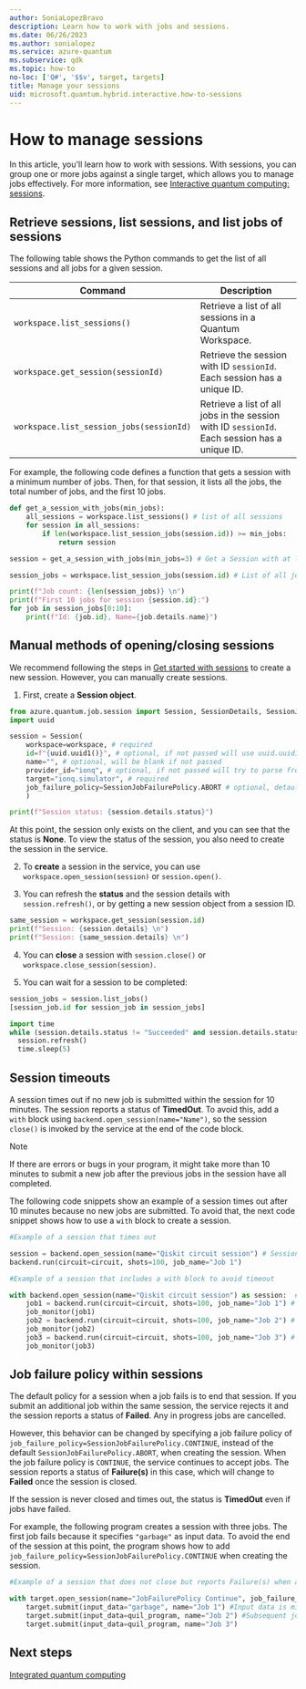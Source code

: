 ```yaml
---
author: SoniaLopezBravo
description: Learn how to work with jobs and sessions.
ms.date: 06/26/2023
ms.author: sonialopez
ms.service: azure-quantum
ms.subservice: qdk
ms.topic: how-to
no-loc: ['Q#', '$$v', target, targets]
title: Manage your sessions
uid: microsoft.quantum.hybrid.interactive.how-to-sessions
---
```


# How to manage sessions

In this article, you'll learn how to work with sessions. With sessions, you can group one or more jobs against a single target, which allows you to manage jobs effectively. For more information, see [Interactive quantum computing: sessions](xref:microsoft.quantum.hybrid.interactive).

## Retrieve sessions, list sessions, and list jobs of sessions

The following table shows the Python commands to get the list of all sessions and all jobs for a given session. 

|Command|Description|
|---|---|
|`workspace.list_sessions()`| Retrieve a list of all sessions in a Quantum Workspace.|
|`workspace.get_session(sessionId)` | Retrieve the session with ID `sessionId`. Each session has a unique ID. |
|`workspace.list_session_jobs(sessionId)` | Retrieve a list of all jobs in the session with ID `sessionId`. Each session has a unique ID.|

For example, the following code defines a function that gets a session with a minimum number of jobs. Then, for that session, it lists all the jobs, the total number of jobs, and the first 10 jobs. 

```python
def get_a_session_with_jobs(min_jobs):
    all_sessions = workspace.list_sessions() # list of all sessions
    for session in all_sessions:
        if len(workspace.list_session_jobs(session.id)) >= min_jobs:
            return session

session = get_a_session_with_jobs(min_jobs=3) # Get a Session with at least 3 jobs

session_jobs = workspace.list_session_jobs(session.id) # List of all jobs within Session ID

print(f"Job count: {len(session_jobs)} \n")
print(f"First 10 jobs for session {session.id}:")
for job in session_jobs[0:10]:
    print(f"Id: {job.id}, Name={job.details.name}")
```


## Manual methods of opening/closing sessions

We recommend following the steps in [Get started with sessions](xref:microsoft.quantum.hybrid.interactive#get-started-with-sessions) to create a new session. However,  you can manually create sessions. 

1. First, create a **Session object**. 

  ```python
  from azure.quantum.job.session import Session, SessionDetails, SessionJobFailurePolicy
  import uuid

  session = Session(
      workspace=workspace, # required
      id=f"{uuid.uuid1()}", # optional, if not passed will use uuid.uuid1()
      name="", # optional, will be blank if not passed
      provider_id="ionq", # optional, if not passed will try to parse from the target
      target="ionq.simulator", # required
      job_failure_policy=SessionJobFailurePolicy.ABORT # optional, detaults to abort
      )

  print(f"Session status: {session.details.status}")
  ```
  At this point, the session only exists on the client, and you can see that the status is **None**. To view the status of the session, you also need to create the session in the service.

2. To **create** a session in the service, you can use `workspace.open_session(session)` or `session.open()`.

3. You can refresh the **status** and the session details with `session.refresh()`, or by getting a new session object from a session ID. 

  ```python
  same_session = workspace.get_session(session.id) 
  print(f"Session: {session.details} \n")
  print(f"Session: {same_session.details} \n")
  ```

4. You can **close** a session with `session.close()` or `workspace.close_session(session)`.
   
5. You can wait for a session to be completed:
 ```python
session_jobs = session.list_jobs()
[session_job.id for session_job in session_jobs]

import time
while (session.details.status != "Succeeded" and session.details.status != "Failed" and session.details.status != "TimedOut"):
   session.refresh()
   time.sleep(5)
  ```
  
## Session timeouts

A session times out if no new job is submitted within the session for 10 minutes. The session reports a status of **TimedOut**. To avoid this, add a `with` block using `backend.open_session(name="Name")`, so the session `close()` is invoked by the service at the end of the code block. 

> [!NOTE]
> If there are errors or bugs in your program, it might take more than 10 minutes to submit a new job after the previous jobs in the session have all completed. 

The following code snippets show an example of a session times out after 10 minutes because no new jobs are submitted. To avoid that, the next code snippet shows how to use a `with` block to create a session. 

```python
#Example of a session that times out 

session = backend.open_session(name="Qiskit circuit session") # Session times out because only contains one job
backend.run(circuit=circuit, shots=100, job_name="Job 1")
```

```python
#Example of a session that includes a with block to avoid timeout

with backend.open_session(name="Qiskit circuit session") as session:  # Use a with block to submit multiple jobs within a session
    job1 = backend.run(circuit=circuit, shots=100, job_name="Job 1") # First job submission
    job_monitor(job1)
    job2 = backend.run(circuit=circuit, shots=100, job_name="Job 2") # Second job submission
    job_monitor(job2)
    job3 = backend.run(circuit=circuit, shots=100, job_name="Job 3") # Third job submission
    job_monitor(job3)
```

## Job failure policy within sessions

The default policy for a session when a job fails is to end that session. If you submit an additional job within the same session, the service rejects it and the session reports a status of **Failed**. Any in progress jobs are cancelled.

However, this behavior can be changed by specifying a job failure policy of `job_failure_policy=SessionJobFailurePolicy.CONTINUE`, instead of the default `SessionJobFailurePolicy.ABORT`, when creating the session. When the job failure policy is `CONTINUE`, the service continues to accept jobs. The session reports a status of **Failure(s)** in this case, which will change to **Failed** once the session is closed.

If the session is never closed and times out, the status is **TimedOut** even if jobs have failed. 

For example, the following program creates a session with three jobs. The first job fails because it specifies `"garbage"` as input data. To avoid the end of the session at this point, the program shows how to add `job_failure_policy=SessionJobFailurePolicy.CONTINUE` when creating the session. 

```python
#Example of a session that does not close but reports Failure(s) when a jobs fails

with target.open_session(name="JobFailurePolicy Continue", job_failure_policy=SessionJobFailurePolicy.CONTINUE) as session:
    target.submit(input_data="garbage", name="Job 1") #Input data is missing, this job fails
    target.submit(input_data=quil_program, name="Job 2") #Subsequent jobs are accepted beacuse of CONTINUE policy
    target.submit(input_data=quil_program, name="Job 3")
```

## Next steps

[Integrated quantum computing](xref:microsoft.quantum.hybrid.integrated)
